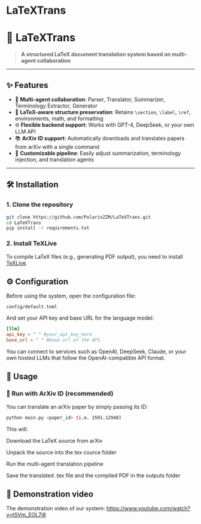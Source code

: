 # LaTeXTrans

# 🚀 LaTeXTrans

> **A structured LaTeX document translation system based on multi-agent collaboration**


---

## ✨ Features

- 🧠 **Multi-agent collaboration**: Parser, Translator, Summarizer, Terminology Extractor, Generator  
- 📄 **LaTeX-aware structure preservation**: Retains `\section`, `\label`, `\ref`, environments, math, and formatting  
- 🌐 **Flexible backend support**: Works with GPT-4, DeepSeek, or your own LLM API  
- 📚 **ArXiv ID support**: Automatically downloads and translates papers from arXiv with a single command  
- 🧰 **Customizable pipeline**: Easily adjust summarization, terminology injection, and translation agents  

---

## 🛠️ Installation

### 1. Clone the repository

```bash
git clone https://github.com/PolarisZZM/LaTeXTrans.git
cd LaTeXTrans
pip install -r requirements.txt
```

### 2. Install TeXLive

To compile LaTeX files (e.g., generating PDF output), you need to install [TeXLive](https://www.tug.org/texlive/).

## ⚙️ Configuration

Before using the system, open the configuration file:

```arduino
config/default.toml
```


And set your API key and base URL for the language model:

```toml
[llm]
api_key = " " #your_api_key_here
base_url = " " #base url of the API
```

You can connect to services such as OpenAI, DeepSeek, Claude, or your own hosted LLMs that follow the OpenAI-compatible API format.

## 🚀 Usage

### 🔹 Run with ArXiv ID (recommended)

You can translate an arXiv paper by simply passing its ID:

```bash
python main.py <paper_id> (i.e. 2501.12948)
```

This will:

Download the LaTeX source from arXiv

Unpack the source into the tex cource folder

Run the multi-agent translation pipeline

Save the translated .tex file and the compiled PDF in the outputs folder

## 💬 Demonstration video

The demonstration video of our system: https://www.youtube.com/watch?v=tSVm_EOL7i8